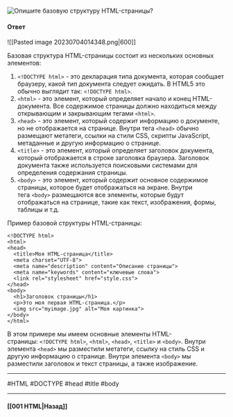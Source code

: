 ![Опишите базовую структуру HTML-страницы?](https://youtu.be/ycYp7CYOnO0?t=103)

#### Ответ

![[Pasted image 20230704014348.png|600]]

Базовая структура HTML-страницы состоит из нескольких основных элементов:

1. `<!DOCTYPE html>` - это декларация типа документа, которая сообщает браузеру, какой тип документа следует ожидать. В HTML5 это обычно выглядит так: `<!DOCTYPE html>`.
2. `<html>` - это элемент, который определяет начало и конец HTML-документа. Все содержимое страницы должно находиться между открывающим и закрывающим тегами `<html>`.
3. `<head>` - это элемент, который содержит информацию о документе, но не отображается на странице. Внутри тега `<head>` обычно размещают метатеги, ссылки на стили CSS, скрипты JavaScript, метаданные и другую информацию о странице.
4. `<title>` - это элемент, который определяет заголовок документа, который отображается в строке заголовка браузера. Заголовок документа также используется поисковыми системами для определения содержания страницы.
5. `<body>` - это элемент, который содержит основное содержимое страницы, которое будет отображаться на экране. Внутри тега `<body>` размещаются все элементы, которые будут отображаться на странице, такие как текст, изображения, формы, таблицы и т.д.

Пример базовой структуры HTML-страницы:

```
<!DOCTYPE html>
<html>
<head>
  <title>Моя HTML-страница</title>
  <meta charset="UTF-8">
  <meta name="description" content="Описание страницы">
  <meta name="keywords" content="ключевые слова">
  <link rel="stylesheet" href="style.css">
</head>
<body>
  <h1>Заголовок страницы</h1>
  <p>Это моя первая HTML-страница.</p>
  <img src="myimage.jpg" alt="Моя картинка">
</body>
</html>
```

В этом примере мы имеем основные элементы HTML-страницы: `<!DOCTYPE html>`, `<html>`, `<head>`, `<title>` и `<body>`. Внутри элемента `<head>` мы разместили метатеги, ссылку на стиль CSS и другую информацию о странице. Внутри элемента `<body>` мы разместили заголовок и текст страницы, а также изображение.

___
#HTML #DOCTYPE #head #title #body

___

#### [[001 HTML|Назад]]